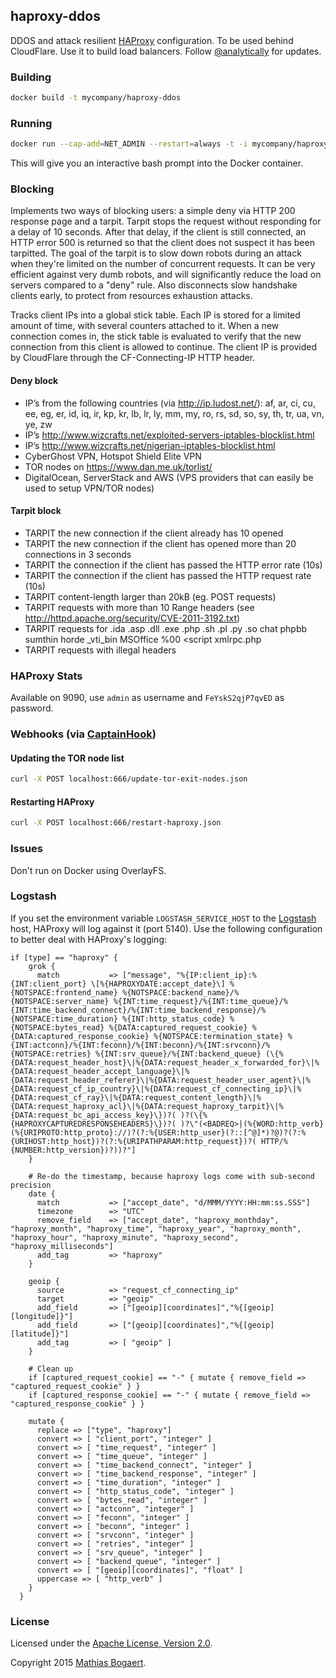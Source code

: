 ## haproxy-ddos

DDOS and attack resilient [HAProxy](http://www.haproxy.org/) configuration. To be used behind CloudFlare. Use it to build load balancers.
Follow [@analytically](http://twitter.com/analytically) for updates.

### Building

```sh
docker build -t mycompany/haproxy-ddos
```

### Running

```sh
docker run --cap-add=NET_ADMIN --restart=always -t -i mycompany/haproxy-ddos bash
```

This will give you an interactive bash prompt into the Docker container.

### Blocking

Implements two ways of blocking users: a simple deny via HTTP 200 response page and a tarpit. Tarpit stops the request without responding for a delay of
10 seconds. After that delay, if the client is still connected, an HTTP error 500 is returned so that the client does not suspect it has been tarpitted.
The goal of the tarpit is to slow down robots during an attack when they're limited on the number of concurrent requests. It can be very efficient against
very dumb robots, and will significantly reduce the load on servers compared to a "deny" rule. Also disconnects slow handshake clients early, to protect from
resources exhaustion attacks.

Tracks client IPs into a global stick table. Each IP is stored for a limited amount of time, with several counters attached to it. When a new connection
comes in, the stick table is evaluated to verify that the new connection from this client is allowed to continue. The client IP is provided by CloudFlare
through the CF-Connecting-IP HTTP header.

#### Deny block

- IP’s from the following countries (via http://ip.ludost.net/): af, ar, ci, cu, ee, eg, er, id, iq, ir, kp, kr, lb, lr, ly, mm, my, ro, rs, sd, so, sy, th, tr, ua, vn, ye, zw
- IP’s http://www.wizcrafts.net/exploited-servers-iptables-blocklist.html
- IP’s http://www.wizcrafts.net/nigerian-iptables-blocklist.html
- CyberGhost VPN, Hotspot Shield Elite VPN
- TOR nodes on https://www.dan.me.uk/torlist/
- DigitalOcean, ServerStack and AWS (VPS providers that can easily be used to setup VPN/TOR nodes)

#### Tarpit block

- TARPIT the new connection if the client already has 10 opened
- TARPIT the new connection if the client has opened more than 20 connections in 3 seconds
- TARPIT the connection if the client has passed the HTTP error rate (10s)
- TARPIT the connection if the client has passed the HTTP request rate (10s)
- TARPIT content-length larger than 20kB (eg. POST requests)
- TARPIT requests with more than 10 Range headers (see http://httpd.apache.org/security/CVE-2011-3192.txt)
- TARPIT requests for .ida .asp .dll .exe .php .sh .pl .py .so chat phpbb sumthin horde _vti_bin MSOffice %00 <script xmlrpc.php
- TARPIT requests with illegal headers

### HAProxy Stats

Available on 9090, use `admin` as username and `FeYskS2qjP7qvED` as password.

### Webhooks (via [CaptainHook](https://github.com/bketelsen/captainhook))

#### Updating the TOR node list

```sh
curl -X POST localhost:666/update-tor-exit-nodes.json
```

#### Restarting HAProxy

```sh
curl -X POST localhost:666/restart-haproxy.json
```

### Issues

Don't run on Docker using OverlayFS.

### Logstash

If you set the environment variable `LOGSTASH_SERVICE_HOST` to the [Logstash](http://logstash.net/) host, HAProxy will log against it (port 5140).
Use the following configuration to better deal with HAProxy's logging:

```
if [type] == "haproxy" {
    grok {
      match           => ["message", "%{IP:client_ip}:%{INT:client_port} \[%{HAPROXYDATE:accept_date}\] %{NOTSPACE:frontend_name} %{NOTSPACE:backend_name}/%{NOTSPACE:server_name} %{INT:time_request}/%{INT:time_queue}/%{INT:time_backend_connect}/%{INT:time_backend_response}/%{NOTSPACE:time_duration} %{INT:http_status_code} %{NOTSPACE:bytes_read} %{DATA:captured_request_cookie} %{DATA:captured_response_cookie} %{NOTSPACE:termination_state} %{INT:actconn}/%{INT:feconn}/%{INT:beconn}/%{INT:srvconn}/%{NOTSPACE:retries} %{INT:srv_queue}/%{INT:backend_queue} (\{%{DATA:request_header_host}\|%{DATA:request_header_x_forwarded_for}\|%{DATA:request_header_accept_language}\|%{DATA:request_header_referer}\|%{DATA:request_header_user_agent}\|%{DATA:request_cf_ip_country}\|%{DATA:request_cf_connecting_ip}\|%{DATA:request_cf_ray}\|%{DATA:request_content_length}\|%{DATA:request_haproxy_acl}\|%{DATA:request_haproxy_tarpit}\|%{DATA:request_bc_api_access_key}\})?( )?(\{%{HAPROXYCAPTUREDRESPONSEHEADERS}\})?( )?\"(<BADREQ>|(%{WORD:http_verb} (%{URIPROTO:http_proto}://)?(?:%{USER:http_user}(?::[^@]*)?@)?(?:%{URIHOST:http_host})?(?:%{URIPATHPARAM:http_request})?( HTTP/%{NUMBER:http_version})?))?"]
    }

    # Re-do the timestamp, because haproxy logs come with sub-second precision
    date {
      match           => ["accept_date", "d/MMM/YYYY:HH:mm:ss.SSS"]
      timezone        => "UTC"
      remove_field    => ["accept_date", "haproxy_monthday", "haproxy_month", "haproxy_time", "haproxy_year", "haproxy_month", "haproxy_hour", "haproxy_minute", "haproxy_second", "haproxy_milliseconds"]
      add_tag         => "haproxy"
    }

    geoip {
      source          => "request_cf_connecting_ip"
      target          => "geoip"
      add_field       => ["[geoip][coordinates]","%{[geoip][longitude]}"]
      add_field       => ["[geoip][coordinates]","%{[geoip][latitude]}"]
      add_tag         => [ "geoip" ]
    }

    # Clean up
    if [captured_request_cookie] == "-" { mutate { remove_field => "captured_request_cookie" } }
    if [captured_response_cookie] == "-" { mutate { remove_field => "captured_response_cookie" } }

    mutate {
      replace => ["type", "haproxy"]
      convert => [ "client_port", "integer" ]
      convert => [ "time_request", "integer" ]
      convert => [ "time_queue", "integer" ]
      convert => [ "time_backend_connect", "integer" ]
      convert => [ "time_backend_response", "integer" ]
      convert => [ "time_duration", "integer" ]
      convert => [ "http_status_code", "integer" ]
      convert => [ "bytes_read", "integer" ]
      convert => [ "actconn", "integer" ]
      convert => [ "feconn", "integer" ]
      convert => [ "beconn", "integer" ]
      convert => [ "srvconn", "integer" ]
      convert => [ "retries", "integer" ]
      convert => [ "srv_queue", "integer" ]
      convert => [ "backend_queue", "integer" ]
      convert => [ "[geoip][coordinates]", "float" ]
      uppercase => [ "http_verb" ]
    }
  }
```

### License

Licensed under the [Apache License, Version 2.0](http://www.apache.org/licenses/LICENSE-2.0).

Copyright 2015 [Mathias Bogaert](mailto:mathias.bogaert@gmail.com).